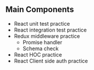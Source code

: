 ## Main Components

- React unit test practice
- React integration test practice
- Redux middleware practice
  - Promise handler
  - Schema check
- React HOC practice
- React Client side auth practice
